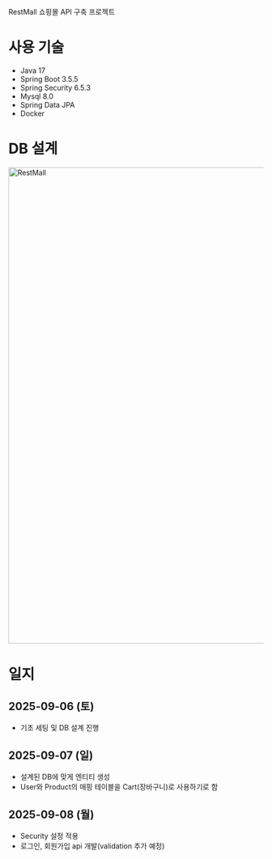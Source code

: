 RestMall 쇼핑몰 API 구축 프로젝트

# 사용 기술
- Java 17
- Spring Boot 3.5.5
- Spring Security 6.5.3
- Mysql 8.0
- Spring Data JPA
- Docker

# DB 설계
<img width="2320" height="942" alt="RestMall" src="https://github.com/user-attachments/assets/58e6aecd-66b4-406e-ac80-c9ffea23bc91" />



# 일지

## 2025-09-06 (토)
- 기초 세팅 및 DB 설계 진행

## 2025-09-07 (일)
- 설계된 DB에 맞게 엔티티 생성
- User와 Product의 매핑 테이블을 Cart(장바구니)로 사용하기로 함

## 2025-09-08 (월)
- Security 설정 적용
- 로그인, 회원가입 api 개발(validation 추가 예정)

  
